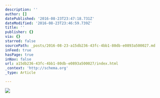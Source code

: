 ```yaml
---
description: ''
author: []
datePublished: '2016-08-23T23:47:18.731Z'
dateModified: '2016-08-23T23:46:59.739Z'
title: ''
publisher: {}
via: {}
starred: false
sourcePath: _posts/2016-08-23-a15db236-43fc-4bb1-80db-e0893a500027.md
inFeed: true
hasPage: true
inNav: false
url: a15db236-43fc-4bb1-80db-e0893a500027/index.html
_context: 'http://schema.org'
_type: Article

---
```

![](https://the-grid-user-content.s3-us-west-2.amazonaws.com/d04e2707-0038-4910-bb1c-33d934aa95d4.jpg)